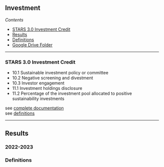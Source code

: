 ## Investment

*Contents*
- [STARS 3.0 Investment Credit](#stars-30-food--dining-credit)
- [Results](#results)
- [Definitions](#stars-credit-definitions)
- [Google Drive Folder](https://drive.google.com/drive/folders/1MpK4bpxYSuIs97QPZ0AMyqoNcxe-ACPu)

------

### STARS 3.0 Investment Credit

- 10.1 Sustainable investment policy or committee
- 10.2 Negative screening and divestment
- 10.3 Investor engagement
- 11.1 Investment holdings disclosure
- 11.2 Percentage of the investment pool allocated to positive sustainability investments

see [complete documentation](https://docs.google.com/document/d/1UgIhYWWg5GS7cB9qYvRpw76-ThuQZJ2X1spEiS1fp_U/edit#heading=h.43oau9mq61o0)  
see [definitions](#stars-credit-definitions)

------

## Results

### 2022-2023

### Definitions
